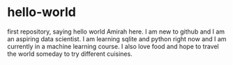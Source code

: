 # hello-world
first repository, saying hello world
Amirah here. I am new to github and I am an aspiring data scientist. I am learning sqlite and python right now and I am currently in a machine learning course. 
I also love food and hope to travel the world someday to try different cuisines. 
